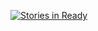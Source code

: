 [![Stories in Ready](https://badge.waffle.io/hexagon-integration-test/zen-test.png?label=ready&title=Ready)](https://waffle.io/hexagon-integration-test/zen-test)

